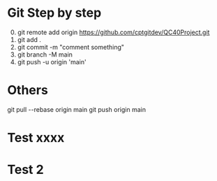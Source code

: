 # Git Step by step
0. git remote add origin https://github.com/cptgitdev/QC40Project.git
1. git add .
2. git commit -m "comment something"
3. git branch -M main
4. git push -u origin 'main'


# Others
git pull --rebase origin main
git push origin main

# Test xxxx

# Test 2

